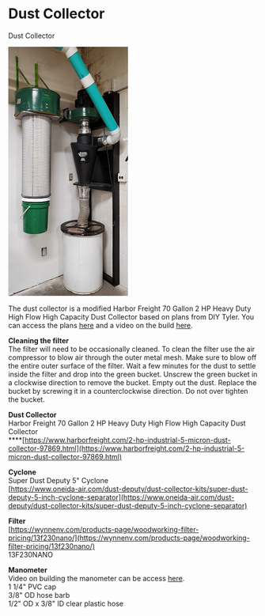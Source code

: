 # Dust Collector

Dust Collector

![](../.gitbook/assets/image%20%28105%29.png)

The dust collector is a modified Harbor Freight 70 Gallon 2 HP Heavy Duty High Flow High Capacity Dust Collector based on plans from DIY Tyler. You can access the plans [here](https://drive.google.com/file/d/1Ufq6Z3pv9MAMnpdfJRBBJafRhNlMXdPl/view?usp=sharing) and a video on the build [here](https://www.youtube.com/watch?v=0RAoj4urS-Y&t=673s).

**Cleaning the filter**  
The filter will need to be occasionally cleaned. To clean the filter use the air compressor to blow air through the outer metal mesh. Make sure to blow off the entire outer surface of the filter. Wait a few minutes for the dust to settle inside the filter and drop into the green bucket. Unscrew the green bucket in a clockwise direction to remove the bucket. Empty out the dust. Replace the bucket by screwing it in a counterclockwise direction. Do not over tighten the bucket.

**Dust Collector**  
Harbor Freight 70 Gallon 2 HP Heavy Duty High Flow High Capacity Dust Collector  
****[https://www.harborfreight.com/2-hp-industrial-5-micron-dust-collector-97869.html](https://www.harborfreight.com/2-hp-industrial-5-micron-dust-collector-97869.html)

**Cyclone**  
Super Dust Deputy 5" Cyclone  
[https://www.oneida-air.com/dust-deputy/dust-collector-kits/super-dust-deputy-5-inch-cyclone-separator](https://www.oneida-air.com/dust-deputy/dust-collector-kits/super-dust-deputy-5-inch-cyclone-separator)

**Filter**  
[https://wynnenv.com/products-page/woodworking-filter-pricing/13f230nano/](https://wynnenv.com/products-page/woodworking-filter-pricing/13f230nano/)  
13F230NANO  
  
**Manometer**  
Video on building the manometer can be access [here](https://www.youtube.com/watch?v=a9l9e8PwgEs).  
1 1/4" PVC cap  
3/8" OD hose barb  
1/2" OD x 3/8" ID clear plastic hose  


